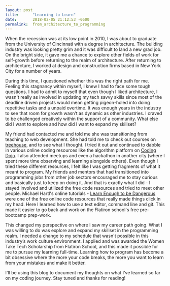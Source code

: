 ```yaml
---
layout: post
title:      "Learning to Learn"
date:       2018-02-05 21:12:53 -0500
permalink:  from_architecture_to_programming
---
```


When the recession was at its low point in 2010,  I was about to graduate from the University of Cincinnati with a degree in architecture. The building industry was looking pretty grim and it was difficult to land a new grad job. On the bright side, it gave me a chance to explore other fields of work for self-growth before returning to the realm of architecture. After returning to architecture, I worked at design and construction firms based in New York City for a number of years. 

During this time, I questioned whether this was the right path for me. Feeling this stagnancy within myself, I knew I had to face some tough questions. I had to admit to myself that even though I liked architecture, I wasn't really as involved in updating my tech savvy skills since most of the deadline driven projects would mean getting pigeon-holed into doing repetitive tasks and a unpaid overtime. It was enough years in the industry to see that room for growth wasn’t as dynamic as other industries. I craved to be challenged creatively within the support of a community. What else did I want to explore and how did I want to expand my skillset? 
 
My friend had contacted me and told me she was transitioning from teaching to web development. She had told me to check out courses on [treehouse](https://teamtreehouse.com/), and to see what I thought. I tried it out and continued to dabble in various online coding resources like the algorithm platform on [Coding Dojo](http://algorithm.codingdojo.com/). I also attended meetups and even a hackathon in another city (where I spent more time observing and learning alongside others). Even though I tried these different resources, I felt like I was getting fragments of what it meant to program. My friends and mentors that had transitioned into programming jobs from other job sectors encouraged me to stay curious and basically just to keep on doing it. And that is exactly what I did - I stayed involved and utilized the free code resources and tried to meet other people. Michael Hartl's online tutorials -  [Learn Enough to be Dangerous](https://www.learnenough.com/) were one of the free online code resources that really made things click in my head. Here I learned how to use a text editor, command line and git. This made it easier to go back and work on the Flatiron school's free pre-bootcamp prep-work.  

This changed my perspective on where I saw my career path going. What I was willing to do was explore and expand my skillset in the programming realm. I needed a change to my schedule that wasn't possible in this industry’s work culture environment. I applied and was awarded the Women Take Tech Scholarship from Flatiron School, and this made it possible for me to pursue my learning full-time. Learning how to program has become a bit obsessive where the more your code breaks, the more you want to learn from your mistakes and make it better. 

I'll be using this blog to document my thoughts on what I've learned so far on my coding journey. Stay tuned and thanks for reading!
